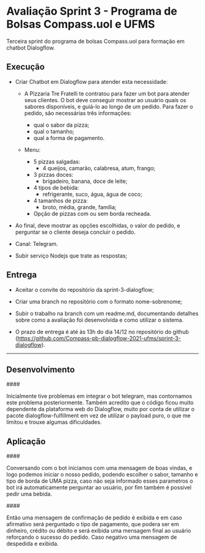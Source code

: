 # Avaliação Sprint 3 - Programa de Bolsas Compass.uol e UFMS

Terceira sprint do programa de bolsas Compass.uol para formação em chatbot Dialogflow.


## Execução

- Criar Chatbot em Dialogflow para atender esta necessidade:
  - A Pizzaria Tre Fratelli te contratou para fazer um bot para atender seus clientes.
O bot deve conseguir mostrar ao usuário quais os sabores disponíveis, e guiá-lo ao longo de um pedido.
Para fazer o pedido, são necessárias três informações:
    - qual o sabor da pizza;
    - qual o tamanho;
    - qual a forma de pagamento. 

  - Menu:
    - 5 pizzas salgadas:
      - 4 queijos, camarão, calabresa, atum, frango;
    - 3 pizzas doces:
      - brigadeiro, banana, doce de leite;
    - 4 tipos de bebida:
      - refrigerante, suco, água, água de coco;
    - 4 tamanhos de pizza:
      - broto, média, grande, família; 
    - Opção de pizzas com ou sem borda recheada.
    
- Ao final, deve mostrar as opções escolhidas, o valor do pedido, e perguntar se o cliente deseja concluir o pedido.

- Canal: Telegram.

- Subir serviço Nodejs que trate as respostas;


## Entrega

- Aceitar o convite do repositório da sprint-3-dialogflow;

- Criar uma branch no repositório com o formato nome-sobrenome;

- Subir o trabalho na branch com um readme.md, documentando detalhes sobre como a avaliação foi desenvolvida e como utilizar o sistema.

- O prazo de entrega é até às 13h do dia 14/12 no repositório do github (https://github.com/Compass-pb-dialogflow-2021-ufms/sprint-3-dialogflow).
 ----
## Desenvolvimento

####<p>Inicialmente tive problemas em integrar o bot telegram, mas contornamos este problema posteriormente. Também acredito que o código ficou muito dependente da plataforma web do Dialogflow, muito por conta de utilizar o pacote dialogflow-fulfillment em vez de utilizar o payload puro, o que me limitou e trouxe algumas dificuldades.</p>

## Aplicação

####<p>Conversando com o bot iniciamos com uma mensagem de boas vindas, e logo podemos iniciar o nosso pedido, podendo escolher o sabor, tamanho e tipo de borda de UMA pizza, caso não seja informado esses parametros o bot irá automaticamente perguntar ao usuário, por fim também é possivel pedir uma bebida.</p>
####<p>Então uma mensagem de confirmação de pedido é exibida e em caso afirmativo será perguntado o tipo de pagamento, que podera ser em dinheiro, crédito ou débito e será exibida uma mensagem final ao usuário reforçando o sucesso do pedido. Caso negativo uma mensagem de despedida e exibida.</p>